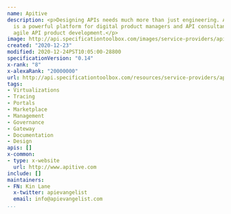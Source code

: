 ```yaml
---
name: Apitive
description: <p>Designing APIs needs much more than just engineering. Apitive Studio
  is a powerful platform for digital product managers and API consultants to practice
  agile API product development.</p>
image: http://api.specificationtoolbox.com/images/service-providers/apitive.jpg
created: "2020-12-23"
modified: 2020-12-24PST10:05:00-28800
specificationVersion: "0.14"
x-rank: "8"
x-alexaRank: "20000000"
url: http://api.specificationtoolbox.com/resources/service-providers/apitive/
tags:
- Virtualizations
- Tracing
- Portals
- Marketplace
- Management
- Governance
- Gateway
- Documentation
- Design
apis: []
x-common:
- type: x-website
  url: http://www.apitive.com
include: []
maintainers:
- FN: Kin Lane
  x-twitter: apievangelist
  email: info@apievangelist.com
...
```

